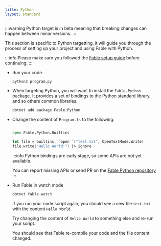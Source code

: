 ```yaml
---
title: Python
layout: standard
---
```


:::warning
Python target is in beta meaning that breaking changes can happen between minor versions.
:::

This section is specific to Python targetting, it will guide you through the process of setting up your project and using Fable with Python.

:::info
Please make sure you followed the [Fable setup guide](/docs/2-steps/your-first-fable-project) before continuing.
:::


<ul class="textual-steps">

<li>

Run your code.

```bash
python3 program.py
```

</li>

<li>

When targeting Python, you will want to install the `Fable.Python` package. It provides a set of bindings to the Python standard library, and so others common libraries.

```bash
dotnet add package Fable.Python
```

</li>


<li>

Change the content of `Program.fs` to the following:

```fs

open Fable.Python.Builtins

let file = builtins.``open``("test.txt", OpenTextMode.Write)
file.write("Hello World!") |> ignore
```

:::info
Python bindings are early stage, so some APIs are not yet available.

You can report missing APIs or send PR on the [Fable.Python repository](https://github.com/fable-compiler/Fable.Python)
:::

</li>

<li>

Run Fable in watch mode

```bash
dotnet fable watch
```

If you run your node script again, you should see a new file `test.txt` with the content `Hello World`.

Try changing the content of `Hello World` to something else and re-run your script.

You should see that Fable re-compile your code and the file content changed.

</li>

</ul>
